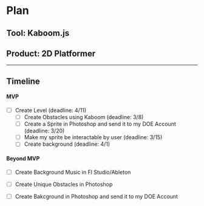 # Plan

## Tool: Kaboom.js
## Product: 2D Platformer

---

## Timeline

#### MVP

- [ ] Create Level (deadline: 4/11)
  - [ ] Create Obstacles using Kaboom (deadline: 3/8)
  - [ ] Create a Sprite in Photoshop and send it to my DOE Account (deadline: 3/20)
  - [ ] Make my sprite be interactable by user (deadline: 3/15)
  - [ ] Create background (deadline: 4/1)

#### Beyond MVP

- [ ] Create Background Music in Fl Studio/Ableton
- [ ] Create Unique Obstacles in Photoshop
- [ ] Create Bakcground in Photoshop and send it to my DOE Account


<!-- EXAMPLE

## Tool: APIs
## Product: Green Glass Door riddle app

## Timeline

### MVP

- [ ] Front-end
  - [x] Webpage to collect input from user (deadline: 4/15)
  - [ ] Webpage to display "yes, but a ___ can't" or "no, but a ___ can" (deadline: 5/1)
- [x] Back-end
  - [x] Use regex to test whether or not the word can go through the GGD (deadline: 3/1)
  - [x] Use the Twinword API to find related words (deadline: 3/15)
    - [ ] Iterate through the words until an opposite example can be found (deadline: 4/1)

#### Beyond MVP

- [ ] Use another API to make sure the opposite example is a noun
- [ ] Automate notification of API limit to make sure I don’t exceed free quota
- [ ] A multiple choice quizzer that will test the user’s knowledge of the solution

-->





<!-- DO NOT USE THIS YET

| Name | Glows | Grows |
| -------- | ------- | ------- |
|   |   |
|   |   |
|   |   |
|   |   |
|   |   |
|   |   |

-->
